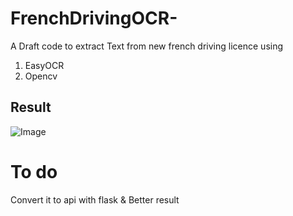 # FrenchDrivingOCR-

A Draft code to extract Text from new french driving licence using 
 1. EasyOCR
 2. Opencv 
 
 ## Result
 
 ![Image](https://github.com/geekette86/FrenchDrivingOCR-/blob/master/screenshot.png)
 
 # To do
  Convert it to api with flask & Better result 
